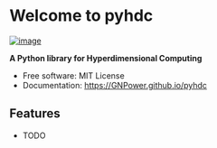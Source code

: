 # Welcome to pyhdc


[![image](https://img.shields.io/pypi/v/pyhdc.svg)](https://pypi.python.org/pypi/pyhdc)


**A Python library for Hyperdimensional Computing**


-   Free software: MIT License
-   Documentation: <https://GNPower.github.io/pyhdc>
    

## Features

-   TODO
